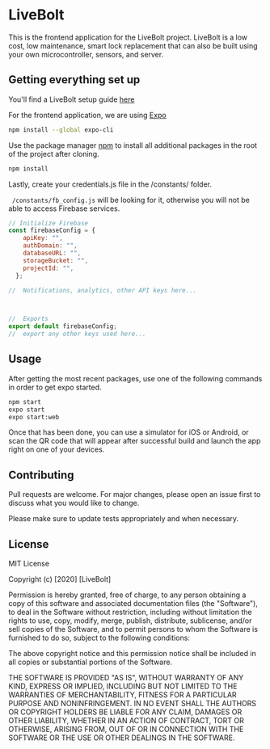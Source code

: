 
# LiveBolt

This is the frontend application for the LiveBolt project. LiveBolt is a low cost, low maintenance, smart lock replacement that can also be built using your own microcontroller, sensors, and server.

## Getting everything set up

You'll find a LiveBolt setup guide [here](https://www.hackster.io/carte391/how-to-create-a-smart-lock-with-a-ti-cc3200-launchxl-151fbd)

For the frontend application, we are using [Expo](https://docs.expo.io/versions/latest/)
```bash
npm install --global expo-cli

```

Use the package manager [npm](https://npmjs.com) to install all additional packages in the root of the project after cloning.

```bash
npm install
```

Lastly, create your credentials.js file in the /constants/ folder.

``` /constants/fb_config.js``` will be looking for it, otherwise you will not be able to access Firebase services.

```javascript
// Initialize Firebase
const firebaseConfig = {
    apiKey: "",
    authDomain: "",
    databaseURL: "",
    storageBucket: "",
    projectId: "",
  };

//  Notifications, analytics, other API keys here...



//  Exports
export default firebaseConfig;
//  export any other keys used here...
```

## Usage

After getting the most recent packages, use one of the following commands in order to get expo started.

```bash
npm start
expo start
expo start:web
```

Once that has been done, you can use a simulator for iOS or Android, or scan the QR code that will appear after successful build and launch the app right on one of your devices.


## Contributing
Pull requests are welcome. For major changes, please open an issue first to discuss what you would like to change.

Please make sure to update tests appropriately and when necessary.

## License
MIT License

Copyright (c) [2020] [LiveBolt]

Permission is hereby granted, free of charge, to any person obtaining a copy
of this software and associated documentation files (the "Software"), to deal
in the Software without restriction, including without limitation the rights
to use, copy, modify, merge, publish, distribute, sublicense, and/or sell
copies of the Software, and to permit persons to whom the Software is
furnished to do so, subject to the following conditions:

The above copyright notice and this permission notice shall be included in all
copies or substantial portions of the Software.

THE SOFTWARE IS PROVIDED "AS IS", WITHOUT WARRANTY OF ANY KIND, EXPRESS OR
IMPLIED, INCLUDING BUT NOT LIMITED TO THE WARRANTIES OF MERCHANTABILITY,
FITNESS FOR A PARTICULAR PURPOSE AND NONINFRINGEMENT. IN NO EVENT SHALL THE
AUTHORS OR COPYRIGHT HOLDERS BE LIABLE FOR ANY CLAIM, DAMAGES OR OTHER
LIABILITY, WHETHER IN AN ACTION OF CONTRACT, TORT OR OTHERWISE, ARISING FROM,
OUT OF OR IN CONNECTION WITH THE SOFTWARE OR THE USE OR OTHER DEALINGS IN THE
SOFTWARE.
